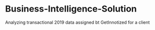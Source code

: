 # Business-Intelligence-Solution
Analyzing transactional 2019 data assigned bt GetInnotized for a client
